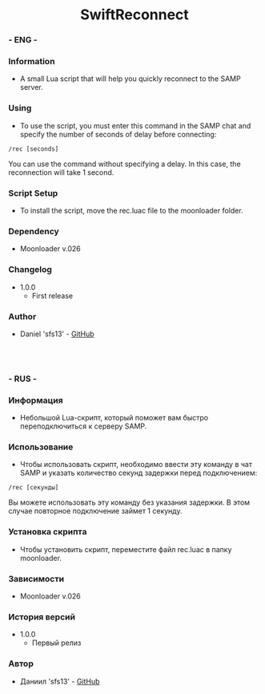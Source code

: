 <h1 align="center">SwiftReconnect</h1>

### - ENG -

### Information

- A small Lua script that will help you quickly reconnect to the SAMP server.

### Using

- To use the script, you must enter this command in the SAMP chat and specify the number of seconds of delay before connecting:

```
/rec [seconds]
```

You can use the command without specifying a delay. In this case, the reconnection will take 1 second.

### Script Setup

- To install the script, move the rec.luac file to the moonloader folder.

### Dependency

- Moonloader v.026

### Changelog

- 1.0.0
  - First release

### Author

- Daniel 'sfs13' - <a href="https://github.com/sfs13">GitHub</a>

<br/>
<br/>

### - RUS -

### Информация

- Небольшой Lua-скрипт, который поможет вам быстро переподключиться к серверу SAMP.

### Использование

- Чтобы использовать скрипт, необходимо ввести эту команду в чат SAMP и указать количество секунд задержки перед подключением:

```
/rec [секунды]
```

Вы можете использовать эту команду без указания задержки. В этом случае повторное подключение займет 1 секунду.

### Установка скрипта

- Чтобы установить скрипт, переместите файл rec.luac в папку moonloader.

### Зависимости

- Moonloader v.026

### История версий

- 1.0.0
  - Первый релиз

### Автор

- Даниил 'sfs13' - <a href="https://github.com/sfs13">GitHub</a>
